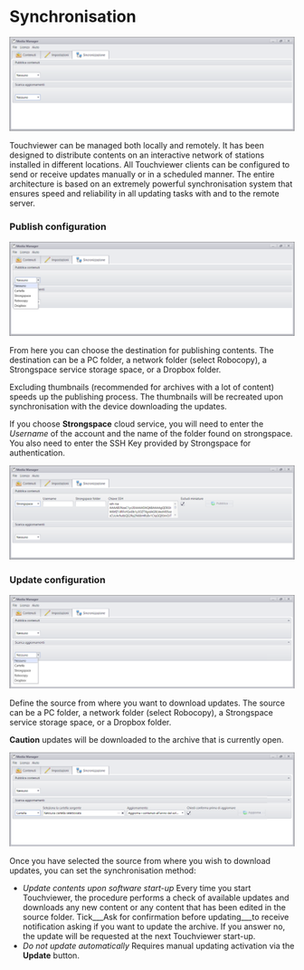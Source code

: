 # Synchronisation
![](/img/sync_empty_1.png)

Touchviewer can be managed both locally and remotely. It has been designed to distribute contents on an interactive network of stations installed in different locations. All Touchviewer clients can be configured to send or receive updates manually or in a scheduled manner. The entire architecture is based on an extremely powerful synchronisation system that ensures speed and reliability in all updating tasks with and to the remote server.

### Publish configuration
![](/img/sync_publish_open_2.png)

From here you can choose the destination for publishing contents. The destination can be a PC folder, a network folder (select Robocopy), a Strongspace service storage space, or a Dropbox folder.

Excluding thumbnails (recommended for archives with a lot of content) speeds up the publishing process. The thumbnails will be recreated upon synchronisation with the device downloading the updates.

If you choose __Strongspace__ cloud service, you will need to enter the  _Username_ of the account and the name of the folder found on strongspace. You also need to enter the SSH Key provided by Strongspace for authentication.

![](/img/sync_publish_strongspace_3.png)

### Update configuration
![](/img/sync_update_open_6.png)

Define the source from where you want to download updates. The source can be a PC folder, a network folder (select Robocopy), a Strongspace service storage space, or a Dropbox folder.

__Caution__ updates will be downloaded to the archive that is currently open.

![](/img/sync_update_folder_7.png)

Once you have selected the source from where you wish to download updates, you can set the synchronisation method: 

* _Update contents upon software start-up_  Every time you start Touchviewer, the procedure performs a check of available updates and downloads any new content or any content that has been edited in the source folder. Tick___Ask for confirmation before updating___to receive notification asking if you want to update the archive. If you answer no, the update will be requested at the next Touchviewer start-up.
* _Do not update automatically_ Requires manual updating activation via the __Update__ button.
